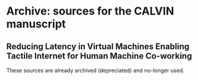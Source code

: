 # Archive: sources for the CALVIN manuscript

## Reducing Latency in Virtual Machines Enabling Tactile Internet for Human Machine Co-working

These sources are already archived (depreciated) and no-longer used.
